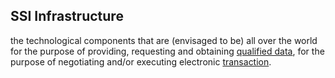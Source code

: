 ## SSI Infrastructure

the technological components that are (envisaged to be) all over the world for the purpose of providing, requesting and obtaining <a href="https://essif-lab.github.io/framework/docs/terms/qualified-data" hovertext="Qualified Data: data that comes with assurances, at least regarding its provenance and integrity (immutability), that make this data valid to be used for specific purposes of individual Parties.">qualified data</a>, for the purpose of negotiating and/or executing electronic <a href="https://essif-lab.github.io/framework/docs/terms/transaction" hovertext="Transaction: the exchange of goods, services, funds, or data between some Parties (called Participants of the Transaction).">transaction</a>.

